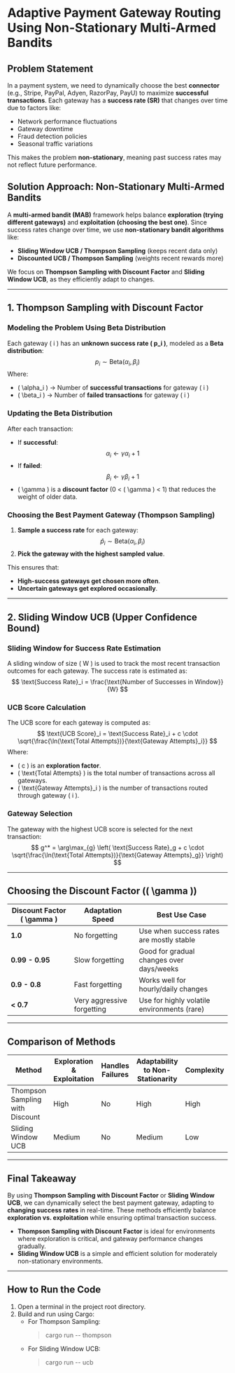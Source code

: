 # **Adaptive Payment Gateway Routing Using Non-Stationary Multi-Armed Bandits**

## **Problem Statement**
In a payment system, we need to dynamically choose the best **connector** (e.g., Stripe, PayPal, Adyen, RazorPay, PayU) to maximize **successful transactions**. Each gateway has a **success rate (SR)** that changes over time due to factors like:
- Network performance fluctuations
- Gateway downtime
- Fraud detection policies
- Seasonal traffic variations

This makes the problem **non-stationary**, meaning past success rates may not reflect future performance.

## **Solution Approach: Non-Stationary Multi-Armed Bandits**
A **multi-armed bandit (MAB)** framework helps balance **exploration (trying different gateways)** and **exploitation (choosing the best one)**. Since success rates change over time, we use **non-stationary bandit algorithms** like:
- **Sliding Window UCB / Thompson Sampling** (keeps recent data only)
- **Discounted UCB / Thompson Sampling** (weights recent rewards more)

We focus on **Thompson Sampling with Discount Factor** and **Sliding Window UCB**, as they efficiently adapt to changes.

---

## **1. Thompson Sampling with Discount Factor**

### **Modeling the Problem Using Beta Distribution**
Each gateway \( i \) has an **unknown success rate \( p_i \)**, modeled as a **Beta distribution**:
$$
p_i \sim \text{Beta}(\alpha_i, \beta_i)
$$
Where:
- \( \alpha_i \) → Number of **successful transactions** for gateway \( i \)
- \( \beta_i \) → Number of **failed transactions** for gateway \( i \)

### **Updating the Beta Distribution**
After each transaction:
- If **successful**:  
  $$
  \alpha_i \leftarrow \gamma \alpha_i + 1
  $$
- If **failed**:  
  $$
  \beta_i \leftarrow \gamma \beta_i + 1
  $$
- \( \gamma \) is a **discount factor** (0 < \( \gamma \) < 1) that reduces the weight of older data.

### **Choosing the Best Payment Gateway (Thompson Sampling)**
1. **Sample a success rate** for each gateway:
   $$
   \hat{p}_i \sim \text{Beta}(\alpha_i, \beta_i)
   $$
2. **Pick the gateway with the highest sampled value**.

This ensures that:
- **High-success gateways get chosen more often**.
- **Uncertain gateways get explored occasionally**.

---

## **2. Sliding Window UCB (Upper Confidence Bound)**

### **Sliding Window for Success Rate Estimation**
A sliding window of size \( W \) is used to track the most recent transaction outcomes for each gateway. The success rate is estimated as:
$$
\text{Success Rate}_i = \frac{\text{Number of Successes in Window}}{W}
$$

### **UCB Score Calculation**
The UCB score for each gateway is computed as:
$$
\text{UCB Score}_i = \text{Success Rate}_i + c \cdot \sqrt{\frac{\ln(\text{Total Attempts})}{\text{Gateway Attempts}_i}}
$$
Where:
- \( c \) is an **exploration factor**.
- \( \text{Total Attempts} \) is the total number of transactions across all gateways.
- \( \text{Gateway Attempts}_i \) is the number of transactions routed through gateway \( i \).

### **Gateway Selection**
The gateway with the highest UCB score is selected for the next transaction:
$$
g^* = \arg\max_{g} \left( \text{Success Rate}_g + c \cdot \sqrt{\frac{\ln(\text{Total Attempts})}{\text{Gateway Attempts}_g}} \right)
$$

---

## **Choosing the Discount Factor (\( \gamma \))**
| Discount Factor \( \gamma \) | Adaptation Speed | Best Use Case |
|------------------|---------------------|------------------------------|
| **1.0** | No forgetting | Use when success rates are mostly stable |
| **0.99 - 0.95** | Slow forgetting | Good for gradual changes over days/weeks |
| **0.9 - 0.8** | Fast forgetting | Works well for hourly/daily changes |
| **< 0.7** | Very aggressive forgetting | Use for highly volatile environments (rare) |

---

## **Comparison of Methods**

| Method                          | Exploration & Exploitation | Handles Failures | Adaptability to Non-Stationarity | Complexity |
|---------------------------------|----------------------------|------------------|----------------------------------|------------|
| Thompson Sampling with Discount | High                      | No               | High                             | High       |
| Sliding Window UCB              | Medium                    | No               | Medium                           | Low        |

---

## **Final Takeaway**
By using **Thompson Sampling with Discount Factor** or **Sliding Window UCB**, we can dynamically select the best payment gateway, adapting to **changing success rates** in real-time. These methods efficiently balance **exploration vs. exploitation** while ensuring optimal transaction success.

- **Thompson Sampling with Discount Factor** is ideal for environments where exploration is critical, and gateway performance changes gradually.
- **Sliding Window UCB** is a simple and efficient solution for moderately non-stationary environments.

---

## How to Run the Code

1. Open a terminal in the project root directory.
2. Build and run using Cargo:
   - For Thompson Sampling:
     > cargo run -- thompson
   - For Sliding Window UCB:
     > cargo run -- ucb
